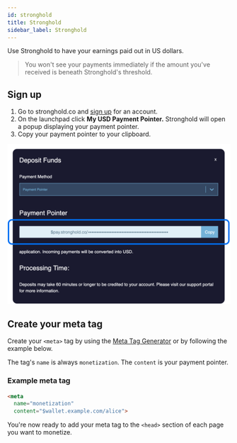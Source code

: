 ```yaml
---
id: stronghold
title: Stronghold
sidebar_label: Stronghold
---
```


Use Stronghold to have your earnings paid out in US dollars.

> You won't see your payments immediately if the amount you've received is
beneath Stronghold's threshold.

## Sign up

1. Go to stronghold.co and [sign up](https://identity.stronghold.co/signup) for
an account.
2. On the launchpad click **My USD Payment Pointer.** Stronghold will open a
popup displaying your payment pointer.
3. Copy your payment pointer to your clipboard.

![signup](assets/stronghold-01.png)

## Create your meta tag

Create your `<meta>` tag by using the [Meta Tag Generator](/meta-tag) or by
following the example below.

The tag's `name` is always `monetization`. The `content` is your payment
pointer.

### Example meta tag
```html
<meta
  name="monetization"
  content="$wallet.example.com/alice">
```

You're now ready to add your meta tag to the `<head>` section of each page you
want to monetize.
